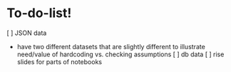 # To-do-list!

[ ] JSON data
- have two different datasets that are slightly different to illustrate need/value of hardcoding vs. checking assumptions
[ ] db data
[ ] rise slides for parts of notebooks
